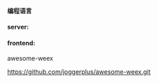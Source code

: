 #### 编程语言

#### server:


#### frontend:

awesome-weex

https://github.com/joggerplus/awesome-weex.git